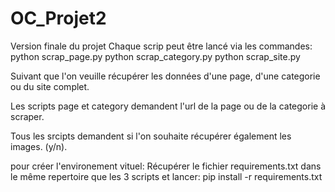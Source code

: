 # OC_Projet2

Version finale du projet
Chaque scrip peut être lancé via les commandes:
python scrap_page.py
python scrap_category.py
python scrap_site.py

Suivant que l'on veuille récupérer les données d'une page, d'une categorie ou du site complet.

Les scripts page et category demandent l'url de la page ou de la categorie à scraper.

Tous les srcipts demandent si l'on souhaite récupérer également les images. (y/n).

pour créer l'environement vituel:
Récupérer le fichier requirements.txt dans le même repertoire que les 3 scripts et lancer:
pip install -r requirements.txt

